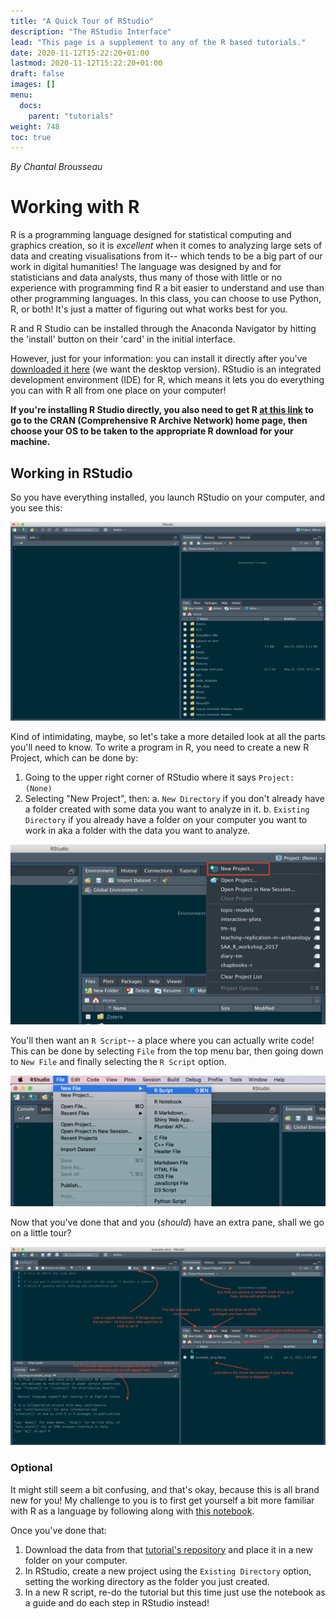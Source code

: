 ```yaml
---
title: "A Quick Tour of RStudio"
description: "The RStudio Interface"
lead: "This page is a supplement to any of the R based tutorials."
date: 2020-11-12T15:22:20+01:00
lastmod: 2020-11-12T15:22:20+01:00
draft: false
images: []
menu:
  docs:
    parent: "tutorials"
weight: 748
toc: true
---
```


_By Chantal Brousseau_

# Working with R

R is a programming language designed for statistical computing and graphics creation, so it is *excellent* when it comes to analyzing large sets of data and creating visualisations from it-- which tends to be a big part of our work in digital humanities! The language was designed by and for statisticians and data analysts, thus many of those with little or no experience with programming find R a bit easier to understand and use than other programming languages. In this class, you can choose to use Python, R, or both! It's just a matter of figuring out what works best for you.

R and R Studio can be installed through the Anaconda Navigator by hitting the 'install' button on their 'card' in the initial interface.

However, just for your information: you can install it directly after you've [downloaded it here](https://rstudio.com/products/rstudio/download/#download) (we want the desktop version). RStudio is an integrated development environment (IDE) for R, which means it lets you do everything you can with R all from one place on your computer!

**If you're installing R Studio directly, you also need to get R [at this link](https://cran.r-project.org/) to go to the CRAN (Comprehensive R Archive Network) home page, then choose your OS to be taken to the appropriate R download for your machine.**



## Working in RStudio

So you have everything installed, you launch RStudio on your computer, and you see this:

![](/images/rstudio/rs1.png)

Kind of intimidating, maybe, so let's take a more detailed look at all the parts you'll need to know. To write a program in R, you need to create a new R Project, which can be done by:

1) Going to the upper right corner of RStudio where it says `Project: (None)`
2) Selecting "New Project", then:
    a. `New Directory` if you don't already have a folder created with some data you want to analyze in it.
    b. `Existing Directory` if you already have a folder on your computer you want to work in aka a folder with the data you want to analyze.

![](/images/rstudio/rs2.png)

You'll then want an `R Script`-- a place where you can actually write code! This can be done by selecting `File` from the top menu bar, then going down to `New File` and finally selecting the `R Script` option.

![](/images/rstudio/rs3.png)

Now that you've done that and you (*should*) have an extra pane, shall we go on a little tour?

![](/images/rstudio/rs4.png)

### Optional

It might still seem a bit confusing, and that's okay, because this is all brand new for you! My challenge to you is to first get yourself a bit more familiar with R as a language by following along with [this notebook](https://mybinder.org/v2/gh/ChantalMB/cleaning-data-r/master).

Once you've done that:
1) Download the data from that [tutorial's repository](https://github.com/ChantalMB/cleaning-data-r/tree/master/data) and place it in a new folder on your computer.
2) In RStudio, create a new project using the `Existing Directory` option, setting the working directory as the folder you just created.
3) In a new R script, re-do the tutorial but this time just use the notebook as a guide and do each step in RStudio instead!
